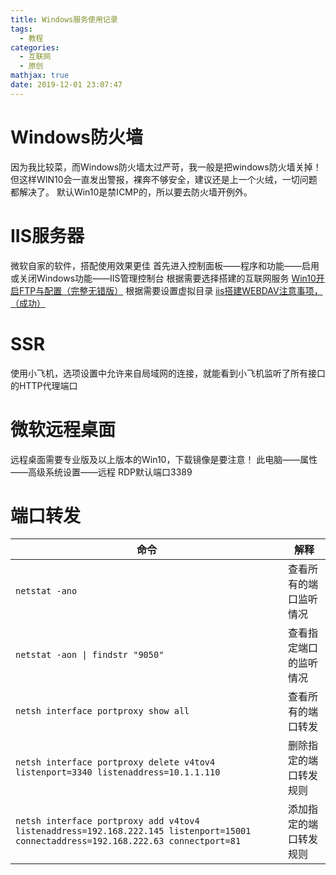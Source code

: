 ```yaml
---
title: Windows服务使用记录
tags:
  - 教程
categories:
  - 互联网
  - 原创
mathjax: true
date: 2019-12-01 23:07:47
---
```

# Windows防火墙
因为我比较菜，而Windows防火墙太过严苛，我一般是把windows防火墙关掉！但这样WIN10会一直发出警报，裸奔不够安全，建议还是上一个火绒，一切问题都解决了。
默认Win10是禁ICMP的，所以要去防火墙开例外。

# IIS服务器
微软自家的软件，搭配使用效果更佳
首先进入控制面板——程序和功能——启用或关闭Windows功能——IIS管理控制台
根据需要选择搭建的互联网服务
[Win10开启FTP与配置（完整无错版）](https://blog.csdn.net/qq_34610293/article/details/79210539)
根据需要设置虚拟目录
[iis搭建WEBDAV注意事项，（成功）](https://blog.csdn.net/taotaox/article/details/69907885)

# SSR
使用小飞机，选项设置中允许来自局域网的连接，就能看到小飞机监听了所有接口的HTTP代理端口

# 微软远程桌面
远程桌面需要专业版及以上版本的Win10，下载镜像是要注意！
此电脑——属性——高级系统设置——远程
RDP默认端口3389

# 端口转发
命令|解释
-|-
`netstat -ano`|查看所有的端口监听情况
`netstat -aon \| findstr "9050"`|查看指定端口的监听情况
`netsh interface portproxy show all`|查看所有的端口转发
`netsh interface portproxy delete v4tov4 listenport=3340 listenaddress=10.1.1.110`|删除指定的端口转发规则
`netsh interface portproxy add v4tov4 listenaddress=192.168.222.145 listenport=15001 connectaddress=192.168.222.63 connectport=81`|添加指定的端口转发规则